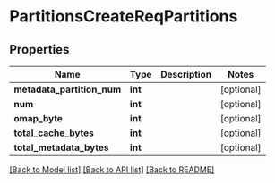 # PartitionsCreateReqPartitions

## Properties
Name | Type | Description | Notes
------------ | ------------- | ------------- | -------------
**metadata_partition_num** | **int** |  | [optional] 
**num** | **int** |  | [optional] 
**omap_byte** | **int** |  | [optional] 
**total_cache_bytes** | **int** |  | [optional] 
**total_metadata_bytes** | **int** |  | [optional] 

[[Back to Model list]](../README.md#documentation-for-models) [[Back to API list]](../README.md#documentation-for-api-endpoints) [[Back to README]](../README.md)


